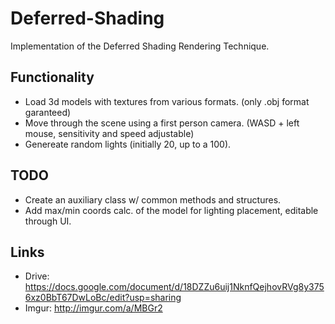 Deferred-Shading
================

Implementation of the Deferred Shading Rendering Technique.

Functionality
-------------

- Load 3d models with textures from various formats. (only .obj format garanteed)
- Move through the scene using a first person camera. (WASD + left mouse, sensitivity and speed adjustable)
- Genereate random lights (initially 20, up to a 100).

TODO
----

- Create an auxiliary class w/ common methods and structures.
- Add max/min coords calc. of the model for lighting placement, editable through UI.

Links
-----

- Drive: https://docs.google.com/document/d/18DZZu6uij1NknfQejhovRVg8y3756xz0BbT67DwLoBc/edit?usp=sharing
- Imgur: http://imgur.com/a/MBGr2
